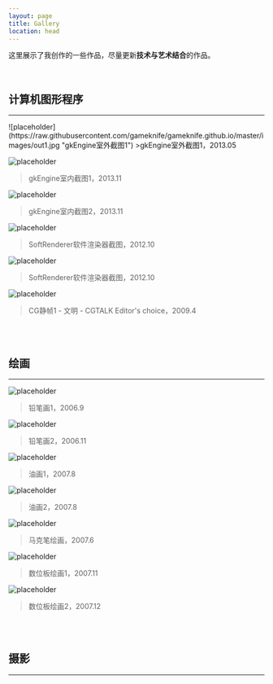 ```yaml
---
layout: page
title: Gallery
location: head
---
```


这里展示了我创作的一些作品，尽量更新**技术与艺术结合**的作品。

<br>

计算机图形程序
---
<hr>
![placeholder](https://raw.githubusercontent.com/gameknife/gameknife.github.io/master/images/out1.jpg "gkEngine室外截图1")
>gkEngine室外截图1，2013.05

![placeholder](https://raw.githubusercontent.com/gameknife/gameknife.github.io/master/images/indoor1.jpg "gkEngine室内截图1")
>gkEngine室内截图1，2013.11

![placeholder](https://raw.githubusercontent.com/gameknife/gameknife.github.io/master/images/indoor2.jpg "gkEngine室内截图2")
>gkEngine室内截图2，2013.11

![placeholder](https://raw.githubusercontent.com/gameknife/gameknife.github.io/master/images/sr1.jpg "SoftRenderer软件渲染器截图")
>SoftRenderer软件渲染器截图，2012.10

![placeholder](https://raw.githubusercontent.com/gameknife/gameknife.github.io/master/images/sr2.jpg "SoftRenderer软件渲染器截图")
>SoftRenderer软件渲染器截图，2012.10

![placeholder](https://raw.githubusercontent.com/gameknife/gameknife.github.io/master/images/stills1.jpg "CG静帧1")
>CG静帧1 - 文明 - CGTALK Editor's choice，2009.4

<br>

<br>

绘画
---
<hr>

![placeholder](https://raw.githubusercontent.com/gameknife/gameknife.github.io/master/images/pencilpaint1.jpg "铅笔画1")
>铅笔画1，2006.9

![placeholder](https://raw.githubusercontent.com/gameknife/gameknife.github.io/master/images/pencilpaint2.jpg "铅笔画2")
>铅笔画2，2006.11

![placeholder](https://raw.githubusercontent.com/gameknife/gameknife.github.io/master/images/oilpaint1.jpg "油画1")
>油画1，2007.8

![placeholder](https://raw.githubusercontent.com/gameknife/gameknife.github.io/master/images/oilpaint2.jpg "油画2")
>油画2，2007.8

![placeholder](https://raw.githubusercontent.com/gameknife/gameknife.github.io/master/images/markpaint1.jpg "马克笔绘画")
>马克笔绘画，2007.6

![placeholder](https://raw.githubusercontent.com/gameknife/gameknife.github.io/master/images/digipaint1.jpg "数位板绘画1")
>数位板绘画1，2007.11

![placeholder](https://raw.githubusercontent.com/gameknife/gameknife.github.io/master/images/digipaint2.jpg "数位板绘画2")
>数位板绘画2，2007.12
<br>

<br>

摄影
---
<hr>

<br>

<br>

